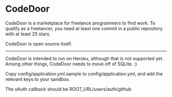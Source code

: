 CodeDoor
========

CodeDoor is a marketplace for freelance programmers to find work.  To qualify as a freelancer, you need at least one commit in a public repository with at least 25 stars.

CodeDoor is open source itself.

---------------

CodeDoor is intended to run on Heroku, although that is not supported yet.  Among other things, CodeDoor needs to move off of SQLite. :)

Copy config/application.yml.sample to config/application.yml, and add the relevant keys to your sandbox.

The oAuth callback should be ROOT_URL/users/auth/github
